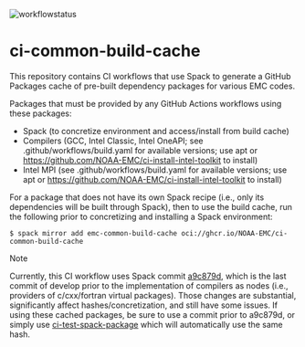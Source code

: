 ![workflowstatus](https://github.com/NOAA-EMC/ci-common-build-cache/actions/workflows/build.yaml/badge.svg)

# ci-common-build-cache

This repository contains CI workflows that use Spack to generate a GitHub Packages cache of pre-built dependency packages for various EMC codes.

Packages that must be provided by any GitHub Actions workflows using these packages:
- Spack (to concretize environment and access/install from build cache)
- Compilers (GCC, Intel Classic, Intel OneAPI; see .github/workflows/build.yaml for available versions; use apt or https://github.com/NOAA-EMC/ci-install-intel-toolkit to install)
- Intel MPI (see .github/workflows/build.yaml for available versions; use apt or https://github.com/NOAA-EMC/ci-install-intel-toolkit to install)

For a package that does not have its own Spack recipe (i.e., only its dependencies will be built through Spack), then to use the build cache, run the following prior to concretizing and installing a Spack environment:
```console
$ spack mirror add emc-common-build-cache oci://ghcr.io/NOAA-EMC/ci-common-build-cache
```

> [!NOTE]
> Currently, this CI workflow uses Spack commit [a9c879d](https://github.com/spack/spack/commit/a9c879d53e758f67cdbf4cec919425cb2a3a1082), which is the last commit of develop prior to the implementation of compilers as nodes (i.e., providers of c/cxx/fortran virtual packages). Those changes are substantial, significantly affect hashes/concretization, and still have some issues. If using these cached packages, be sure to use a commit prior to a9c879d, or simply use [ci-test-spack-package](https://github.com/NOAA-EMC/ci-test-spack-package) which will automatically use the same hash.
